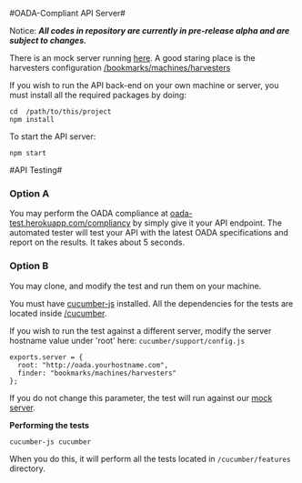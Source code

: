 #OADA-Compliant API Server#

Notice: ***All codes in repository are currently in pre-release alpha and are subject to changes.***

There is an mock server running [here](http://oada-test.herokuapp.com). A good staring place is the harvesters configuration [/bookmarks/machines/harvesters](http://oada-test.herokuapp.com/bookmarks/machines/harvesters)

If you wish to run the API back-end on your own machine or server, you must install all the required packages by doing:
    
    cd  /path/to/this/project
    npm install
	
To start the API server:

    npm start

#API Testing#

### Option A

You may perform the OADA compliance at [oada-test.herokuapp.com/compliancy](https://oada-test.herokuapp.com/compliancy) by simply give it your API endpoint. The automated tester will test your API with the latest OADA specifications and report on the results. It takes about 5 seconds.

### Option B

You may clone, and modify the test and run them on your machine.

You must have [cucumber-js](https://github.com/cucumber/cucumber-js) installed.
All the dependencies for the tests are located inside [/cucumber](https://github.com/ssabpisa/oada-test/tree/master/cucumber).

If you wish to run the test against a different server, modify the server hostname value under 'root' here: `cucumber/support/config.js`
   
    exports.server = {
      root: "http://oada.yourhostname.com",
      finder: "bookmarks/machines/harvesters"
    }; 

If you do not change this parameter, the test will run against our [mock server](http://oada-test.herokuapp.com). 

**Performing the tests**

    cucumber-js cucumber

When you do this, it will perform all the tests located in `/cucumber/features` directory.
